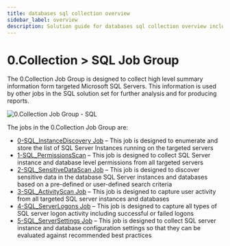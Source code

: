```yaml
---
title: databases sql collection overview
sidebar_label: overview
description: Solution guide for databases sql collection overview including implementation steps, configuration, and best practices.
---
```


# 0.Collection > SQL Job Group

The 0.Collection Job Group is designed to collect high level summary information form targeted
Microsoft SQL Servers. This information is used by other jobs in the SQL solution set for further
analysis and for producing reports.

![0.Collection Job Group - SQL](/img/product_docs/accessanalyzer/solutions/databases/sql/collection/sqljobgroup1.webp)

The jobs in the 0.Collection Job Group are:

- [0-SQL_InstanceDiscovery Job](/docs/accessanalyzer/12.0/solutions/databases/sql/collection/0-sql-instancediscovery.md) – This job is designed to enumerate and
  store the list of SQL Server Instances running on the targeted servers
- [1-SQL_PermissionsScan](/docs/accessanalyzer/12.0/solutions/databases/sql/collection/1-sql-permissionsscan.md) – This job is designed to collect SQL Server
  instance and database level permissions from all targeted servers
- [2-SQL_SensitiveDataScan Job](/docs/accessanalyzer/12.0/solutions/databases/sql/collection/2-sql-sensitivedatascan.md) – This job is designed to discover
  sensitive data in the database SQL Server instances and databases based on a pre-defined or
  user-defined search criteria
- [3-SQL_ActivityScan Job](/docs/accessanalyzer/12.0/solutions/databases/sql/collection/3-sql-activityscan.md) – This job is designed to capture user activity
  from all targeted SQL server instances and databases
- [4-SQL_ServerLogons Job](/docs/accessanalyzer/12.0/solutions/databases/sql/collection/4-sql-serverlogons.md) – This job is designed to capture all types of SQL
  server logon activity including successful or failed logons
- [5-SQL_ServerSettings Job](/docs/accessanalyzer/12.0/solutions/databases/sql/collection/5-sql-serversettings.md) – This job is designed to collect SQL server
  instance and database configuration settings so that they can be evaluated against recommended
  best practices

